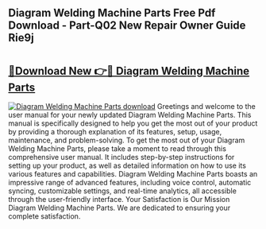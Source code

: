## Diagram Welding Machine Parts Free Pdf Download - Part-Q02 New Repair Owner Guide Rie9j

# <h2><a href="http://dfl68w.blite.top/?on=Diagram+Welding+Machine+Parts">🔗Download New 👉🔴 Diagram Welding Machine Parts</a></h2>

[![Diagram Welding Machine Parts download](https://i.imgur.com/lujVjoI.png)](http://dfl68w.blite.top/?on=Diagram+Welding+Machine+Parts)
Greetings and welcome to the user manual for your newly updated Diagram Welding Machine Parts. This manual is specifically designed to help you get the most out of your product by providing a thorough explanation of its features, setup, usage, maintenance, and problem-solving. To get the most out of your Diagram Welding Machine Parts, please take a moment to read through this comprehensive user manual. It includes step-by-step instructions for setting up your product, as well as detailed information on how to use its various features and capabilities. Diagram Welding Machine Parts boasts an impressive range of advanced features, including voice control, automatic syncing, customizable settings, and real-time analytics, all accessible through the user-friendly interface. Your Satisfaction is Our Mission Diagram Welding Machine Parts. We are dedicated to ensuring your complete satisfaction.
